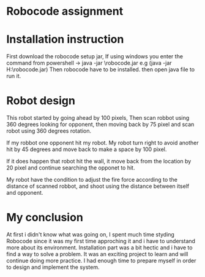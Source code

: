 # Robocode assignment

# Installation instruction

 First download the robocode setup jar, If using windows you enter the command from powershell  -> 
 java -jar <location of robocode jar>\robocode.jar e.g (java -jar H:\robocode.jar)
Then robocode have to be installed. then open java file to run it.

# Robot design

This robot started by going ahead by 100 pixels, Then scan robbot using 360 degrees looking for opponent, 
then moving back by 75 pixel and scan robot using 360 degrees rotation.

If my robbot one opponent hit my robot. My robot turn right to avoid another hit by 45 degrees and move back to make 
a space by 100 pixel.

If it does happen that robot hit the wall, it move back from the location by 20 pixel and continue searching the opponet
to hit. 

My robot have the condition to adjust the fire force according to the distance of scanned robbot, and shoot using the
distance between itself and opponent.

# My conclusion

At first i didn't know what was going on, I spent much time styding Robocode since it was my first time approching it and i have to 
understand more about its environment. Installation part was a bit hectic and i have to find a way to solve a problem. It was 
an exciting project to learn and will continue doing more practice. I had enough time to prepare myself in order to design and 
implement the system.  

